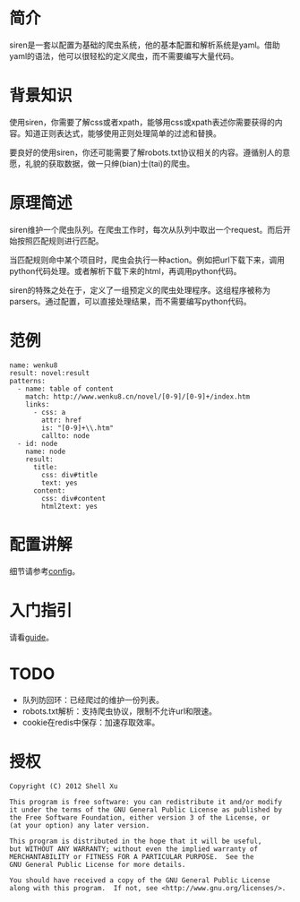 # 简介 #

siren是一套以配置为基础的爬虫系统，他的基本配置和解析系统是yaml。借助yaml的语法，他可以很轻松的定义爬虫，而不需要编写大量代码。

# 背景知识 #

使用siren，你需要了解css或者xpath，能够用css或xpath表述你需要获得的内容。知道正则表达式，能够使用正则处理简单的过滤和替换。

要良好的使用siren，你还可能需要了解robots.txt协议相关的内容。遵循别人的意愿，礼貌的获取数据，做一只绅(bian)士(tai)的爬虫。

# 原理简述 #

siren维护一个爬虫队列。在爬虫工作时，每次从队列中取出一个request。而后开始按照匹配规则进行匹配。

当匹配规则命中某个项目时，爬虫会执行一种action。例如把url下载下来，调用python代码处理。或者解析下载下来的html，再调用python代码。

siren的特殊之处在于，定义了一组预定义的爬虫处理程序。这组程序被称为parsers。通过配置，可以直接处理结果，而不需要编写python代码。

# 范例 #

	name: wenku8
	result: novel:result
	patterns:
	  - name: table of content
		match: http://www.wenku8.cn/novel/[0-9]/[0-9]+/index.htm
		links:
		  - css: a
			attr: href
			is: "[0-9]+\\.htm"
			callto: node
	  - id: node
		name: node
		result:
		  title:
			css: div#title
			text: yes
		  content:
			css: div#content
			html2text: yes

# 配置讲解 #

细节请参考[config](config.md)。

# 入门指引 #

请看[guide](GUIDE.md)。

# TODO #

* 队列防回环：已经爬过的维护一份列表。
* robots.txt解析：支持爬虫协议，限制不允许url和限速。
* cookie在redis中保存：加速存取效率。

# 授权 #

    Copyright (C) 2012 Shell Xu

    This program is free software: you can redistribute it and/or modify
    it under the terms of the GNU General Public License as published by
    the Free Software Foundation, either version 3 of the License, or
    (at your option) any later version.

    This program is distributed in the hope that it will be useful,
    but WITHOUT ANY WARRANTY; without even the implied warranty of
    MERCHANTABILITY or FITNESS FOR A PARTICULAR PURPOSE.  See the
    GNU General Public License for more details.

    You should have received a copy of the GNU General Public License
    along with this program.  If not, see <http://www.gnu.org/licenses/>.

